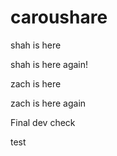 # caroushare

shah is here

shah is here again!

zach is here

zach is here again

Final dev check

test